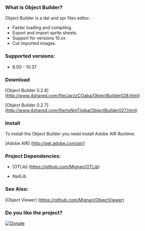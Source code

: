 ### What is Object Builder?

Object Builder is a dat and spr files editor.

* Faster loading and compiling.
* Export and import sprite sheets.
* Support for versions 10.xx
* Cut imported images.

### Supported versions:

* 8.00 - 10.37

### Download

[Object Builder 0.2.8] (http://www.4shared.com/file/JarzzCOaba/ObjectBuilder028.html)

[Object Builder 0.2.7] (http://www.4shared.com/file/tsNmTiigba/ObjectBuilder027.html)

### Install 

To install the Object Builder you need install Adobe AIR Runtime.

[Adobe AIR] (http://get.adobe.com/air/)

### Project Dependencies:

* [OTLib] (https://github.com/Mignari/OTLib)

* NailLib

### See Also:

[Object Viewer] (https://github.com/Mignari/ObjectViewer)

### Do you like the project?

[![Donate](https://www.paypalobjects.com/en_US/i/btn/btn_donate_LG.gif)](https://www.paypal.com/cgi-bin/webscr?cmd=_s-xclick&hosted_button_id=QFNUYQ24ULK7S)
